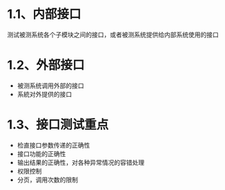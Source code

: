 # 1.1、内部接口

测试被测系统各个子模块之间的接口，或者被测系统提供给内部系统使用的接口

# 1.2、外部接口

-   被测系统调用外部的接口
-   系統对外提供的接口

# 1.3、接口测试重点

-   检直接口参数传递的正确性
-   接口功能的正确性
-   输出结果的正确性，对各种异常情况的容错处理
-   权限控制
-   分页，调用次数的限制